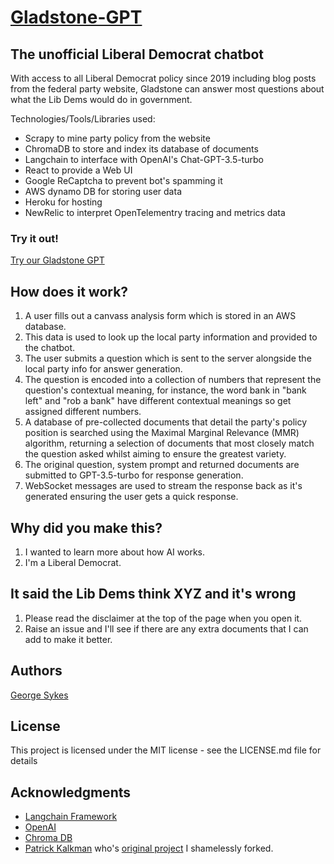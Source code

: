 # [Gladstone-GPT](https://gladstone-gpt-87ede1bc199a.herokuapp.com/)
## The unofficial Liberal Democrat chatbot
With access to all Liberal Democrat policy since 2019 including blog posts from the federal party website, Gladstone can answer most questions about what the Lib Dems would do in government.

Technologies/Tools/Libraries used:
* Scrapy to mine party policy from the website
* ChromaDB to store and index its database of documents
* Langchain to interface with OpenAI's Chat-GPT-3.5-turbo
* React to provide a Web UI
* Google ReCaptcha to prevent bot's spamming it
* AWS dynamo DB for storing user data
* Heroku for hosting
* NewRelic to interpret OpenTelementry tracing and metrics data

### Try it out!
[Try our Gladstone GPT](https://gladstone-gpt-87ede1bc199a.herokuapp.com/)

## How does it work?

1. A user fills out a canvass analysis form which is stored in an AWS database.
2. This data is used to look up the local party information and provided to the chatbot.
3. The user submits a question which is sent to the server alongside the local party info for answer generation.
4. The question is encoded into a collection of numbers that represent the question's contextual meaning, for instance, the word bank in "bank left" and "rob a bank" have different contextual meanings so get assigned different numbers.
5. A database of pre-collected documents that detail the party's policy position is searched using the Maximal Marginal Relevance (MMR) algorithm, returning a selection of documents that most closely match the question asked whilst aiming to ensure the greatest variety.
6. The original question, system prompt and returned documents are submitted to GPT-3.5-turbo for response generation.
7. WebSocket messages are used to stream the response back as it's generated ensuring the user gets a quick response.

## Why did you make this?

1. I wanted to learn more about how AI works.
2. I'm a Liberal Democrat.

## It said the Lib Dems think XYZ and it's wrong

1. Please read the disclaimer at the top of the page when you open it.
2. Raise an issue and I'll see if there are any extra documents that I can add to make it better.

## Authors
[George Sykes](https://github.com/Tasty213)

## License
This project is licensed under the MIT license - see the LICENSE.md file for details

## Acknowledgments
- [Langchain Framework](https://python.langchain.com/en/latest/index.html)
- [OpenAI](https://openai.com/)
- [Chroma DB](https://www.trychroma.com/)
- [Patrick Kalkman](https://github.com/PatrickKalkman) who's [original project](https://github.com/PatrickKalkman/python-docuvortex) I shamelessly forked.


